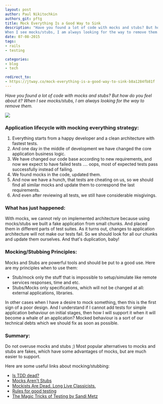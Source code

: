 ```yaml
---
layout: post
author: Paul Nikitochkin
authors_git: pftg
title: Mock Everything Is a Good Way to Sink
description: "Have you found a lot of code with mocks and stubs? But how do you feel about it?
When I see mocks/stubs, I am always looking for the way to remove them."
date: 07-08-2015
tags:
- rails
- testing

categories:
- blog
- tech

redirect_to:
- https://jtway.co/mock-everything-is-a-good-way-to-sink-b8a1284fb81f
---
```


_Have you found a lot of code with mocks and stubs? But how do you feel about it?
When I see mocks/stubs, I am always looking for the way to remove them._

<img src="http://www.quickmeme.com/img/9a/9a7460d0eec7baa6db72ab966714669e4754fea9ae127b44d6da56761260c2b2.jpg" class="left" style="margin-right: 2em;" />

### Application lifecycle with mocking everything strategy:

1. Everything starts from a happy developer and a clean architecture with fastest tests. 
2. And one day in the middle of development we have changed the core application business logic. 
3. We have changed our code base according to new requirements, and now we expect to have failed tests .... oops, most of expected tests pass successfully instead of failing.
4. We found mocks in the code, updated them. 
5. And now we have a hunch, that tests are cheating on us, so we should find all similar mocks and update them to correspond the last requirements. 
6. And even after reviewing all tests, we still have considerable misgivings.
 
<!--cut-->

### What has just happened:

With mocks, we cannot rely on implemented architecture
because using mocks/stubs we built a fake application from small chunks.
And placed them in different parts of test suites.
As it turns out, changes to application architecture will not make our tests fail.
So we should look for all our chunks and update them ourselves.
And that's duplication, baby!

### Mocking/Stubbing Principles:

Mocks and Stubs are powerful tools and should be put to a good use.
Here are my principles when to use them:

- Stub/mock only the stuff that is impossible to setup/simulate like remote services responses, time and etc. 
- Stubs/Mocks only specifications, which will not be changed at all: external applications, libraries.

In other cases when I have a desire to mock something, then this is the first sign of a poor design.
And I understand if I cannot add tests for simple application behaviour on initial stages,
then how I will support it when it will become a whale of an application?
Mocked behaviour is a sort of our technical debts which we should fix as soon as possible.

### Summary:

Do not overuse mocks and stubs ;) Most popular alternatives to mocks and stubs are fakes,
which have some advantages of mocks, but are much easier to support. 

Here are some useful links about mocking/stubbing: 

 - [Is TDD dead?](https://www.youtube.com/watch?v=z9quxZsLcfo&feature=youtu.be&t=21m00s)
 - [Mocks Aren't Stubs](http://martinfowler.com/articles/mocksArentStubs.html)
 - [Mockists Are Dead. Long Live Classicists.](http://www.thoughtworks.com/insights/blog/mockists-are-dead-long-live-classicists)
 - [Rules for good testing](https://gist.github.com/Integralist/7944948)
 - [The Magic Tricks of Testing by Sandi Metz](https://www.youtube.com/watch?v=URSWYvyc42M)

